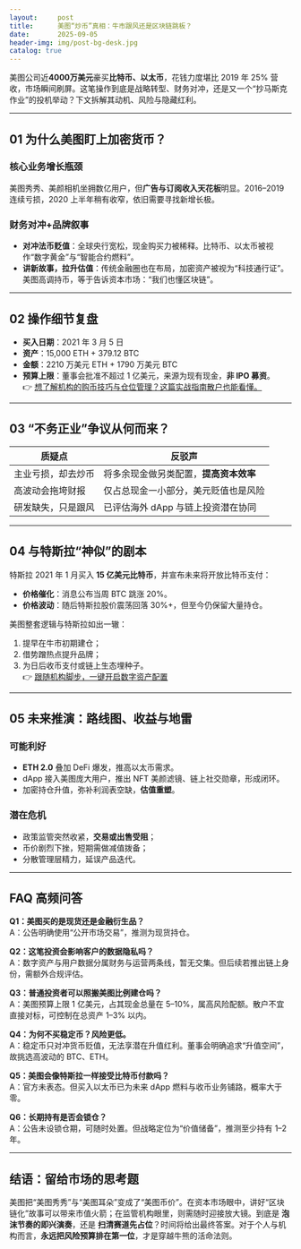 ```yaml
---
layout:     post
title:      美图“炒币”真相：牛市跟风还是区块链跳板？
date:       2025-09-05
header-img: img/post-bg-desk.jpg
catalog: true
---
```


美图公司近**4000万美元**豪买**比特币、以太币**，花钱力度堪比 2019 年 25% 营收，市场瞬间刷屏。这笔操作到底是战略转型、财务对冲，还是又一个“抄马斯克作业”的投机举动？下文拆解其动机、风险与隐藏红利。

---

## 01 为什么美图盯上加密货币？
### 核心业务增长瓶颈
美图秀秀、美颜相机坐拥数亿用户，但**广告与订阅收入天花板**明显。2016–2019 连续亏损，2020 上半年稍有收窄，依旧需要寻找新增长极。

### 财务对冲+品牌叙事
- **对冲法币贬值**：全球央行宽松，现金购买力被稀释。比特币、以太币被视作“数字黄金”与“智能合约燃料”。  
- **讲新故事，拉升估值**：传统金融圈也在布局，加密资产被视为“科技通行证”。美图高调持币，等于告诉资本市场：“我们也懂区块链”。

---

## 02 操作细节复盘
- **买入日期**：2021 年 3 月 5 日  
- **资产**：15,000 ETH + 379.12 BTC  
- **金额**：2210 万美元 ETH + 1790 万美元 BTC  
- **预算上限**：董事会批准不超过 1 亿美元，来源为现有现金，**非 IPO 募资**。  
👉 [想了解机构的购币技巧与仓位管理？这篇实战指南散户也能看懂。](https://okxdog.com/)

---

## 03 “不务正业”争议从何而来？
| 质疑点 | 反驳声 |
|---|---|
| 主业亏损，却去炒币 | 将多余现金做另类配置，**提高资本效率** |
| 高波动会拖垮财报 | 仅占总现金一小部分，美元贬值也是风险 |
| 研发缺失，只是跟风 | 已评估海外 dApp 与链上投资潜在协同 |

---

## 04 与特斯拉“神似”的剧本
特斯拉 2021 年 1 月买入 **15 亿美元比特币**，并宣布未来将开放比特币支付：
- **价格催化**：消息公布当周 BTC 跳涨 20%。  
- **价格波动**：随后特斯拉股价震荡回落 30%+，但至今仍保留大量持仓。  

美图整套逻辑与特斯拉如出一辙：  
1. 提早在牛市初期建仓；  
2. 借势蹭热点提升品牌；  
3. 为日后收币支付或链上生态埋种子。  
👉 [跟随机构脚步，一键开启数字资产配置](https://okxdog.com/)

---

## 05 未来推演：路线图、收益与地雷
### 可能利好
- **ETH 2.0** 叠加 DeFi 爆发，推高以太币需求。  
- dApp 接入美图庞大用户，推出 NFT 美颜滤镜、链上社交勋章，形成闭环。  
- 加密持仓升值，弥补利润表空缺，**估值重塑**。

### 潜在危机
- 政策监管突然收紧，**交易或出售受阻**；  
- 币价剧烈下挫，短期需做减值拨备；  
- 分散管理层精力，延误产品迭代。

---

## FAQ 高频问答
**Q1：美图买的是现货还是金融衍生品？**  
A：公告明确使用“公开市场交易”，推测为现货持仓。

**Q2：这笔投资会影响客户的数据隐私吗？**  
A：数字资产与用户数据分属财务与运营两条线，暂无交集。但后续若推出链上身份，需额外合规评估。

**Q3：普通投资者可以照搬美图比例建仓吗？**  
A：美图预算上限 1 亿美元，占其现金总量在 5–10%，属高风险配额。散户不宜直接对标，可控制在总资产 1–3% 以内。

**Q4：为何不买稳定币？风险更低。**  
A：稳定币只对冲货币贬值，无法享潜在升值红利。董事会明确追求“升值空间”，故挑选高波动的 BTC、ETH。

**Q5：美图会像特斯拉一样接受比特币付款吗？**  
A：官方未表态。但买入以太币已为未来 dApp 燃料与收币业务铺路，概率大于零。

**Q6：长期持有是否会锁仓？**  
A：公告未设锁仓期，可随时处置。但战略定位为“价值储备”，推测至少持有 1–2 年。

---

## 结语：留给市场的思考题
美图把“美图秀秀”与“美图耳朵”变成了“美图币价”。在资本市场眼中，讲好“区块链化”故事可以带来市值火箭；在监管机构眼里，则需随时迎接放大镜。到底是 **泡沫节奏的即兴演奏**，还是 **扫清赛道先占位**？时间将给出最终答案。对于个人与机构而言，**永远把风险预算排在第一位**，才是穿越牛熊的活命法则。